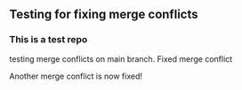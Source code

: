 ## Testing for fixing merge conflicts
### This is a test repo

testing merge conflicts on main branch.
Fixed merge conflict

Another merge conflict is now fixed!
